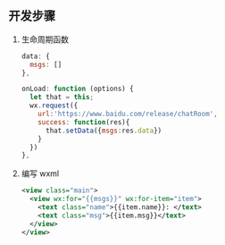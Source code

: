 <!--
title: 50-微信小程序
sort:
-->

## 开发步骤

1. 生命周期函数

   ```js
   data: {
     msgs: []
   },

   onLoad: function (options) {
     let that = this;
     wx.request({
       url:'https://www.baidu.com/release/chatRoom',
       success: function(res){
         that.setData({msgs:res.data})
       }
     })
   },
   ```

2. 编写 wxml

   ```xml
   <view class="main">
     <view wx:for="{{msgs}}" wx:for-item="item">
       <text class="name">{{item.name}}: </text>
       <text class="msg">{{item.msg}}</text>
     </view>
   </view>
   ```
